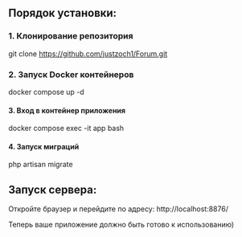  ## Порядок установки:

### 1. Клонирование репозитория
   
   git clone https://github.com/justzoch1/Forum.git
   

### 2. Запуск Docker контейнеров
   
   docker compose up -d
   

#### 3. Вход в контейнер приложения
   
   docker compose exec -it app bash
   

#### 4. Запуск миграций
   
   php artisan migrate
   

## Запуск сервера:
Откройте браузер и перейдите по адресу: http://localhost:8876/ 

Теперь ваше приложение должно быть готово к использованию)

